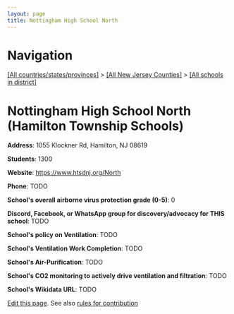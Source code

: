 ```yaml
---
layout: page
title: Nottingham High School North
---
```

# Navigation

[[All countries/states/provinces]](../../..) > [[All New Jersey Counties]](../..) > [[All schools in district]](..)

# Nottingham High School North (Hamilton Township Schools)

**Address**: 1055 Klockner Rd, Hamilton, NJ 08619

**Students**: 1300

**Website**: https://www.htsdnj.org/North

**Phone**: TODO

**School's overall airborne virus protection grade (0-5)**: 0

**Discord, Facebook, or WhatsApp group for discovery/advocacy for THIS school**: TODO

**School's policy on Ventilation**: TODO

**School's Ventilation Work Completion**: TODO

**School's Air-Purification**: TODO

**School's CO2 monitoring to actively drive ventilation and filtration**: TODO

**School's Wikidata URL**: TODO


[Edit this page](https://github.com/ventilate-schools/NJ/edit/main/./Hamilton_Township_Schools/Nottingham_High_School_North.md). See also [rules for contribution](../../../contribution-rules/)